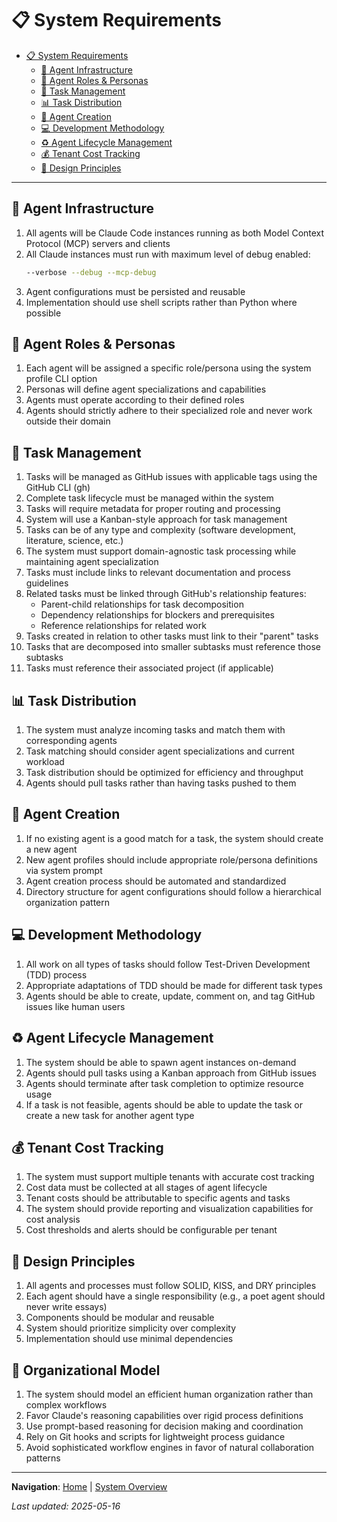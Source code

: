 # 📋 System Requirements

<!-- 📑 TABLE OF CONTENTS -->
- [📋 System Requirements](#-system-requirements)
  - [🤖 Agent Infrastructure](#-agent-infrastructure)
  - [👤 Agent Roles & Personas](#-agent-roles--personas)
  - [🔄 Task Management](#-task-management)
  - [📊 Task Distribution](#-task-distribution)
  - [🧠 Agent Creation](#-agent-creation)
  - [💻 Development Methodology](#-development-methodology)
  - [♻️ Agent Lifecycle Management](#️-agent-lifecycle-management)
  - [💰 Tenant Cost Tracking](#-tenant-cost-tracking)
  - [🧩 Design Principles](#-design-principles)

---

## 🤖 Agent Infrastructure
1. All agents will be Claude Code instances running as both Model Context Protocol (MCP) servers and clients
2. All Claude instances must run with maximum level of debug enabled:
   ```bash
   --verbose --debug --mcp-debug
   ```
3. Agent configurations must be persisted and reusable
4. Implementation should use shell scripts rather than Python where possible

## 👤 Agent Roles & Personas
1. Each agent will be assigned a specific role/persona using the system profile CLI option
2. Personas will define agent specializations and capabilities
3. Agents must operate according to their defined roles
4. Agents should strictly adhere to their specialized role and never work outside their domain

## 🔄 Task Management
1. Tasks will be managed as GitHub issues with applicable tags using the GitHub CLI (gh)
2. Complete task lifecycle must be managed within the system
3. Tasks will require metadata for proper routing and processing
4. System will use a Kanban-style approach for task management
5. Tasks can be of any type and complexity (software development, literature, science, etc.)
6. The system must support domain-agnostic task processing while maintaining agent specialization
7. Tasks must include links to relevant documentation and process guidelines
8. Related tasks must be linked through GitHub's relationship features:
   - Parent-child relationships for task decomposition
   - Dependency relationships for blockers and prerequisites
   - Reference relationships for related work
9. Tasks created in relation to other tasks must link to their "parent" tasks
10. Tasks that are decomposed into smaller subtasks must reference those subtasks
11. Tasks must reference their associated project (if applicable)

## 📊 Task Distribution
1. The system must analyze incoming tasks and match them with corresponding agents
2. Task matching should consider agent specializations and current workload
3. Task distribution should be optimized for efficiency and throughput
4. Agents should pull tasks rather than having tasks pushed to them

## 🧠 Agent Creation
1. If no existing agent is a good match for a task, the system should create a new agent
2. New agent profiles should include appropriate role/persona definitions via system prompt
3. Agent creation process should be automated and standardized
4. Directory structure for agent configurations should follow a hierarchical organization pattern

## 💻 Development Methodology
1. All work on all types of tasks should follow Test-Driven Development (TDD) process
2. Appropriate adaptations of TDD should be made for different task types
3. Agents should be able to create, update, comment on, and tag GitHub issues like human users

## ♻️ Agent Lifecycle Management
1. The system should be able to spawn agent instances on-demand
2. Agents should pull tasks using a Kanban approach from GitHub issues
3. Agents should terminate after task completion to optimize resource usage
4. If a task is not feasible, agents should be able to update the task or create a new task for another agent type

## 💰 Tenant Cost Tracking
1. The system must support multiple tenants with accurate cost tracking
2. Cost data must be collected at all stages of agent lifecycle
3. Tenant costs should be attributable to specific agents and tasks
4. The system should provide reporting and visualization capabilities for cost analysis
5. Cost thresholds and alerts should be configurable per tenant

## 🧩 Design Principles
1. All agents and processes must follow SOLID, KISS, and DRY principles
2. Each agent should have a single responsibility (e.g., a poet agent should never write essays)
3. Components should be modular and reusable
4. System should prioritize simplicity over complexity
5. Implementation should use minimal dependencies

## 🏢 Organizational Model
1. The system should model an efficient human organization rather than complex workflows
2. Favor Claude's reasoning capabilities over rigid process definitions
3. Use prompt-based reasoning for decision making and coordination
4. Rely on Git hooks and scripts for lightweight process guidance
5. Avoid sophisticated workflow engines in favor of natural collaboration patterns

---

<!-- 🧭 NAVIGATION -->
**Navigation**: [Home](./README.md) | [System Overview](./system-overview.md)

*Last updated: 2025-05-16*